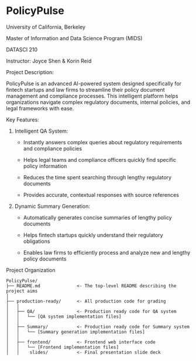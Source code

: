 # PolicyPulse

University of California, Berkeley

Master of Information and Data Science Program (MIDS)

DATASCI 210 

Instructor: Joyce Shen & Korin Reid

Project Description:

PolicyPulse is an advanced AI-powered system designed specifically for fintech startups and law firms to streamline their policy document management and compliance processes. This intelligent platform helps organizations navigate complex regulatory documents, internal policies, and legal frameworks with ease.

Key Features:
1. Intelligent QA System:
   * Instantly answers complex queries about regulatory requirements and compliance policies
       
   * Helps legal teams and compliance officers quickly find specific policy information
  
   * Reduces the time spent searching through lengthy regulatory documents
  
   * Provides accurate, contextual responses with source references
  
2. Dynamic Summary Generation:
   * Automatically generates concise summaries of lengthy policy documents

   * Helps fintech startups quickly understand their regulatory obligations
  
   * Enables law firms to efficiently process and analyze new and lengthy policy documents
  



Project Organization

    PolicyPulse/
    ├── README.md              <- The top-level README describing the project aims
    │
    ├── production-ready/      <- All production code for grading
    │   │
    │   ├── QA/                <- Production ready code for QA system
    │   │   └── [QA system implementation files]
    │   │
    │   ├── Summary/           <- Production ready code for Summary system
    │   │   └── [Summary generation implementation files]
    │   │
    │   ├── frontend/          <- Frontend web interface code
    │   │   └── [Frontend implementation files]
    │   │    slides/           <- Final presentation slide deck
        
